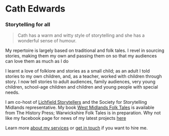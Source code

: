 # Cath Edwards

### Storytelling for all

> Cath has a warm and witty style of storytelling and she has a wonderful sense of humour.

My repertoire is largely based on traditional and folk tales. I revel in sourcing stories, making them my own and passing them on so that my audiences can love them as much as I do

I learnt a love of folklore and stories as a small child; as an adult I told stories to my own children, and, as a teacher, worked with children through story. I now tell stories to adult audiences, family audiences, very young children, school-age children and children and young people with special needs.

I am co-host of [Lichfield Storytellers](https://www.facebook.com/lichfieldstorytellers/) and the Society for Storytelling Midlands representative. My book [West Midlands Folk Tales](https://www.thehistorypress.co.uk/publication/west-midlands-folk-tales/9780750985390/) is available from The History Press; Warwickshire Folk Tales is in preparation. Why not like my facebook page for news of my latest projects [here](https://www.facebook.com/cathedwardsstorytellerandauthor/?epa=SEARCH_BOX)

Learn more [about my services](#home-services) or [get in touch](#contact) if you want to hire me.
